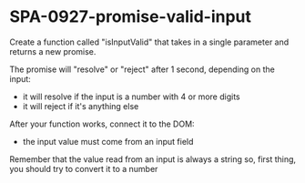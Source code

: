 # SPA-0927-promise-valid-input


 Create a function called "isInputValid" that takes in a single parameter and returns a new promise.
 
  The promise will "resolve" or "reject" after 1 second, depending on the input:
 
  - it will resolve if the input is a number with 4 or more digits
  - it will reject if it's anything else
 
  After your function works, connect it to the DOM:
 
  - the input value must come from an input field
 
  Remember that the value read from an input is always a string so, first thing, you should try to convert it to a number
 
